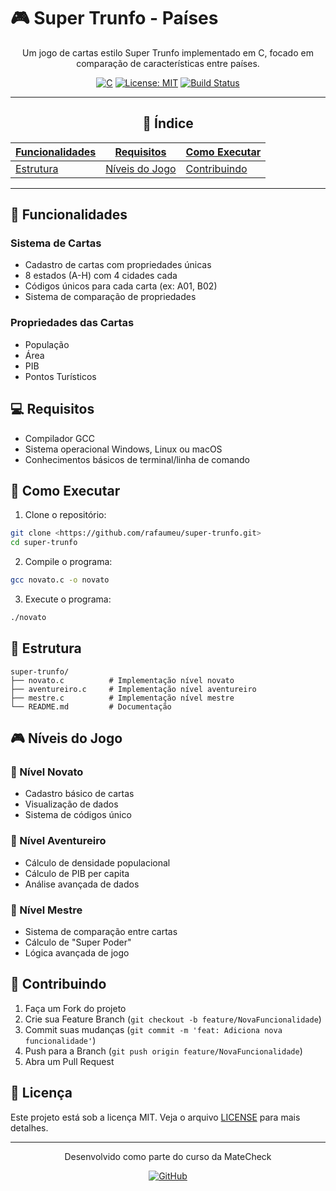 # 🎮 Super Trunfo - Países

<div align="center">

Um jogo de cartas estilo Super Trunfo implementado em C, focado em comparação de características entre países.

[![C](https://img.shields.io/badge/C-00599C?style=for-the-badge&logo=c&logoColor=white)](https://en.wikipedia.org/wiki/C_(programming_language))
[![License: MIT](https://img.shields.io/badge/License-MIT-yellow.svg)](https://opensource.org/licenses/MIT)
[![Build Status](https://img.shields.io/badge/build-passing-brightgreen.svg)](https://github.com/rafaumeu/super-trunfo)

---

## 📖 Índice

| [Funcionalidades](#-funcionalidades) | [Requisitos](#-requisitos) | [Como Executar](#-como-executar) |
|-------------------------------------|---------------------------|----------------------------------|
| [Estrutura](#-estrutura) | [Níveis do Jogo](#-níveis-do-jogo) | [Contribuindo](#-contribuindo) |

---
</div>

## 🎯 Funcionalidades

### Sistema de Cartas

- Cadastro de cartas com propriedades únicas
- 8 estados (A-H) com 4 cidades cada
- Códigos únicos para cada carta (ex: A01, B02)
- Sistema de comparação de propriedades

### Propriedades das Cartas

- População
- Área
- PIB
- Pontos Turísticos

## 💻 Requisitos

- Compilador GCC
- Sistema operacional Windows, Linux ou macOS
- Conhecimentos básicos de terminal/linha de comando

## 🚀 Como Executar

1. Clone o repositório:

```bash
git clone <https://github.com/rafaumeu/super-trunfo.git>
cd super-trunfo
```

2. Compile o programa:

```bash
gcc novato.c -o novato
```

3. Execute o programa:

```bash
./novato
```

## 📁 Estrutura

```
super-trunfo/
├── novato.c          # Implementação nível novato
├── aventureiro.c     # Implementação nível aventureiro
├── mestre.c          # Implementação nível mestre
└── README.md         # Documentação
```

## 🎮 Níveis do Jogo

### 🌟 Nível Novato

- Cadastro básico de cartas
- Visualização de dados
- Sistema de códigos único

### 🏃 Nível Aventureiro

- Cálculo de densidade populacional
- Cálculo de PIB per capita
- Análise avançada de dados

### 👑 Nível Mestre

- Sistema de comparação entre cartas
- Cálculo de "Super Poder"
- Lógica avançada de jogo

## 🤝 Contribuindo

1. Faça um Fork do projeto
2. Crie sua Feature Branch (`git checkout -b feature/NovaFuncionalidade`)
3. Commit suas mudanças (`git commit -m 'feat: Adiciona nova funcionalidade'`)
4. Push para a Branch (`git push origin feature/NovaFuncionalidade`)
5. Abra um Pull Request

## 📝 Licença

Este projeto está sob a licença MIT. Veja o arquivo [LICENSE](LICENSE) para mais detalhes.

---

<div align="center">
Desenvolvido como parte do curso da MateCheck

[![GitHub](https://img.shields.io/badge/GitHub-100000?style=for-the-badge&logo=github&logoColor=white)](https://github.com/rafaumeu)
</div>
